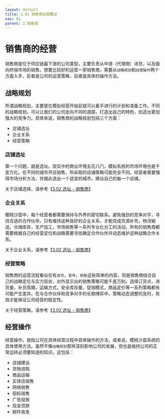 ```yaml
---
layout: default
title: 2.01 销售商经营概述
nav: 01
parent: 2.销售商
---
```



# 销售商的经营
销售商是位于供应链最下游的公司类型，主要负责从中游（代理商）进货，以及面向终端市场的销售。想要比较好的运营一家销售商，需要从`战略规划`和`经营操作`两个方面入手，前者是公司的运营策略，后者是具体的操作方法。


## 战略规划
所谓战略规划，主要是在模拟经营开始前就可以着手进行的计划和准备工作。不同的战略规划，可以让我们的公司走向不同的道路，打造出自己的特色，创造出更加强大的竞争力。具体来说，销售商的战略规划包括三个方面：

* 店铺选址
* 企业关系
* 经营策略


### 店铺选址
第一个问题，就是选址。现实中的商业环境五花八门，模拟系统的市场环境也是千变万化。在不同的城市开店销售，所采取的店铺策略可能完全不同。经营者需要懂得市场分析方法，并据此选出一个适宜的城市，建设自己的每一个店铺。

关于店铺选择，请参考【<a href="../3.销售商/3.02_选址_-_销售商">3.02 选址 - 销售商</a>】



### 企业关系
樱桃沙盘中，每个经营者都需要保持与外界的密切联系。避免强劲的竞争对手，寻找合适的合作伙伴。只有维持这种良好的企业关系，才能完成货源补充，物流输送，仓储库存，生产加工，市场销售等一系列专业化分工的活动。所有的销售商都需要根据自己的经营定位和战略需要寻找确定合作伙伴并动态维护这种战略合作关系。

关于企业关系，请参考【<a href="../3.销售商/3.02_选址_-_销售商">3.02 选址 - 销售商</a>】


### 经营策略
销售商的运营流程看似仅有`进货`，`宣传`，`销售`这些简单的内容，但是销售商结合自己的战略定位与实力现状，对外显示出的销售策略可能千差万别。选择订货点，进货量，补货周期，运输方式，安全库存量，促销模式，商品定价等一系列策略都有可能产生差异。在与合作伙伴和竞争对手的长期博弈中，策略动态调整的及时，有效才能保证公司经营的稳定性。

关于经营策略，请参考【<a href="../3.销售商/3.02_选址_-_销售商">3.02 选址 - 销售商</a>】


## 经营操作
经营操作，是指公司在具体经营过程中具体操作的方法，或者说，樱桃沙盘系统的具体使用方法。虽然不像`战略规划`那样深刻影响公司的发展，但也是维持公司的正常运转必须要知道的知识。这包括：

* 店铺建设
* 货物进购
* 商品运输
* 实体店销售
* 网络销售
* 招标销售
* 广告投放
* 现金贷款
* 邮件收发